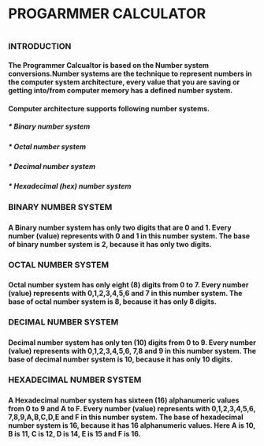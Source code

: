   <H1>PROGARMMER CALCULATOR<H1>
  
  <h3> INTRODUCTION
  
<H4>The Programmer Calcualtor is based on the Number system conversions.Number systems are the technique to represent numbers in the computer system architecture, 
every value that you are saving or getting into/from computer memory has a defined number 
system.<H4>
   
<h4>Computer architecture supports following number systems.<h4>
<h5>* Binary number system
<h5>* Octal number system
<h5>* Decimal number system
<h5>* Hexadecimal (hex) number system<h5>
   
<h3>BINARY NUMBER SYSTEM<h3>

<h4>A Binary number system has only two digits that are 0 and 1. Every number (value) represents 
with 0 and 1 in this number system. The base of binary number system is 2, because it has only 
two digits.<h4>

<h3>OCTAL NUMBER SYSTEM<h3>

<h4>Octal number system has only eight (8) digits from 0 to 7. Every number (value) represents with 
0,1,2,3,4,5,6 and 7 in this number system. The base of octal number system is 8, because it has 
only 8 digits.<h4>

<h3>DECIMAL NUMBER SYSTEM<h3>

<h4>Decimal number system has only ten (10) digits from 0 to 9. Every number (value) represents 
with 0,1,2,3,4,5,6, 7,8 and 9 in this number system. The base of decimal number system is 10, 
because it has only 10 digits.<h4>

<h3>HEXADECIMAL NUMBER SYSTEM<h3>

<h4>A Hexadecimal number system has sixteen (16) alphanumeric values from 0 to 9 and A to F. 
Every number (value) represents with 0,1,2,3,4,5,6, 7,8,9,A,B,C,D,E and F in this number 
system. The base of hexadecimal number system is 16, because it has 16 alphanumeric values. 
Here A is 10, B is 11, C is 12, D is 14, E is 15 and F is 16.<h4>
